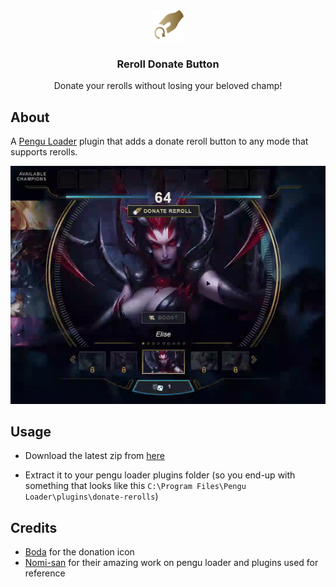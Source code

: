 <div align="center">
<img width="50px" height="50px" src="./donate-rerolls/assets/donate.svg">
<h3>Reroll Donate Button</h3>
    Donate your rerolls without losing your beloved champ!
</div>

## About

A [Pengu Loader](https://github.com/PenguLoader/PenguLoader) plugin that adds a
donate reroll button to any mode that supports rerolls.

![Showcase GIF](showcase.gif)

## Usage

- Download the latest zip from
  [here](https://github.com/kem0x/donate-reroll/releases)

- Extract it to your pengu loader plugins folder (so you end-up with something
  that looks like this `C:\Program Files\Pengu Loader\plugins\donate-rerolls`)

## Credits

- [Boda](https://www.behance.net/abdallahalaa9s) for the donation icon
- [Nomi-san](https://github.com/nomi-san) for their amazing work on pengu loader
  and plugins used for reference
